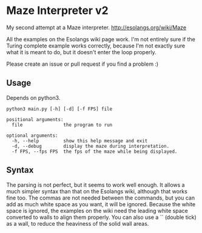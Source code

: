 Maze Interpreter v2
===================

My second attempt at a Maze interpreter. http://esolangs.org/wiki/Maze

All the examples on the Esolangs wiki page work. I'm not entirely sure if the Turing complete example works correctly, because I'm not exactly sure what it is meant to do, but it doesn't enter the loop properly.

Please create an issue or pull request if you find a problem :)

Usage
-----

Depends on python3.

```
python3 main.py [-h] [-d] [-f FPS] file

positional arguments:
  file               the program to run

optional arguments:
  -h, --help         show this help message and exit
  -d, --debug        display the maze during interpretation.
  -f FPS, --fps FPS  the fps of the maze while being displayed.
```

Syntax
------

The parsing is not perfect, but it seems to work well enough. It allows a much simpler syntax than that on the Esolangs wiki, although that works fine too. The commas are not needed between the commands, but you can add as much white space as you want, it will be ignored. Because the white space is ignored, the examples on the wiki need the leading white space converted to walls to align them properly. You can also use a `` (double tick) as a wall, to reduce the heaviness of the solid wall areas.
